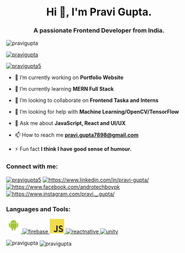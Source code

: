 <h1 align="center">Hi 👋, I'm Pravi Gupta.</h1>
<h3 align="center">A passionate Frontend Developer from India.</h3>

<p align="left"> <img src="https://komarev.com/ghpvc/?username=pravigupta&label=Profile%20views&color=0e75b6&style=flat" alt="pravigupta" /> </p>

<p align="left"> <a href="https://github.com/ryo-ma/github-profile-trophy"><img src="https://github-profile-trophy.vercel.app/?username=pravigupta" alt="pravigupta" /></a> </p>

<p align="left"> <a href="https://twitter.com/pravigupta5" target="blank"><img src="https://img.shields.io/twitter/follow/pravigupta5?logo=twitter&style=for-the-badge" alt="pravigupta5" /></a> </p>

- 🔭 I’m currently working on **Portfolio Website**

- 🌱 I’m currently learning **MERN Full Stack**

- 👯 I’m looking to collaborate on **Frontend Taska and Interns**

- 🤝 I’m looking for help with **Machine Learning/OpenCV/TensorFlow**

- 💬 Ask me about **JavaScript, React and UI/UX**

- 📫 How to reach me **pravi.gupta7898@gmail.com**

- ⚡ Fun fact **I think I have good sense of humour.**

<h3 align="left">Connect with me:</h3>
<p align="left">
<a href="https://twitter.com/PraviGupta5" target="blank"><img align="center" src="https://raw.githubusercontent.com/rahuldkjain/github-profile-readme-generator/master/src/images/icons/Social/twitter.svg" alt="pravigupta5" height="30" width="40" /></a>
<a href="https://www.linkedin.com/in/pravi-gupta/" target="blank"><img align="center" src="https://raw.githubusercontent.com/rahuldkjain/github-profile-readme-generator/master/src/images/icons/Social/linked-in-alt.svg" alt="https://www.linkedin.com/in/pravi-gupta/" height="30" width="40" /></a>
<a href="https://www.facebook.com/ANDROTECHBOYPK" target="blank"><img align="center" src="https://raw.githubusercontent.com/rahuldkjain/github-profile-readme-generator/master/src/images/icons/Social/facebook.svg" alt="https://www.facebook.com/androtechboypk" height="30" width="40" /></a>
<a href="https://www.instagram.com/pravi._.gupta/" target="blank"><img align="center" src="https://raw.githubusercontent.com/rahuldkjain/github-profile-readme-generator/master/src/images/icons/Social/instagram.svg" alt="https://www.instagram.com/pravi._.gupta/" height="30" width="40" /></a>
</p>

<h3 align="left">Languages and Tools:</h3>
<p align="left"> <a href="https://developer.android.com" target="_blank" rel="noreferrer"> <img src="https://raw.githubusercontent.com/devicons/devicon/master/icons/android/android-original-wordmark.svg" alt="android" width="40" height="40"/> </a> <a href="https://firebase.google.com/" target="_blank" rel="noreferrer"> <img src="https://www.vectorlogo.zone/logos/firebase/firebase-icon.svg" alt="firebase" width="40" height="40"/> </a> <a href="https://developer.mozilla.org/en-US/docs/Web/JavaScript" target="_blank" rel="noreferrer"> <img src="https://raw.githubusercontent.com/devicons/devicon/master/icons/javascript/javascript-original.svg" alt="javascript" width="40" height="40"/> </a> <a href="https://reactnative.dev/" target="_blank" rel="noreferrer"> <img src="https://reactnative.dev/img/header_logo.svg" alt="reactnative" width="40" height="40"/> </a> <a href="https://unity.com/" target="_blank" rel="noreferrer"> <img src="https://www.vectorlogo.zone/logos/unity3d/unity3d-icon.svg" alt="unity" width="40" height="40"/> </a> </p>

<p><img align="left" src="https://github-readme-stats.vercel.app/api/top-langs?username=pravigupta&show_icons=true&locale=en&layout=compact" alt="pravigupta" /></p>

<p>&nbsp;<img align="center" src="https://github-readme-stats.vercel.app/api?username=pravigupta&show_icons=true&locale=en" alt="pravigupta" /></p>
